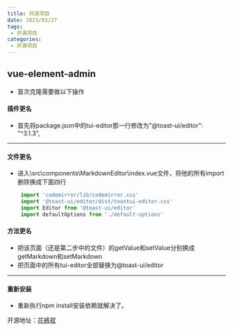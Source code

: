 ```yaml
---
title: 开源项目
date: 2023/03/27
tags:
 - 开源项目
categories:
 - 开源项目
---
```

## vue-element-admin 
- 首次克隆需要做以下操作

#### 插件更名
- 首先将package.json中的tui-editor那一行修改为"@toast-ui/editor": "^3.1.3",
------------------------------------------------------

#### 文件更名
- 进入\src\components\MarkdownEditor\index.vue文件，将他的所有import删除换成下面四行
  
  ```js
   import 'codemirror/lib/codemirror.css'
   import '@toast-ui/editor/dist/toastui-editor.css'
   import Editor from '@toast-ui/editor'
   import defaultOptions from './default-options'
  ```
  
  
#### 方法更名
- 把该页面（还是第二步中的文件）的getValue和setValue分别换成getMarkdown和setMarkdown
- 把页面中的所有tui-editor全部替换为@toast-ui/editor
------------------------------------------------------
#### 重新安装
- 重新执行npm install安装依赖就解决了。

开源地址：[花裤衩](https://github.com/PanJiaChen/vue-element-admin)

